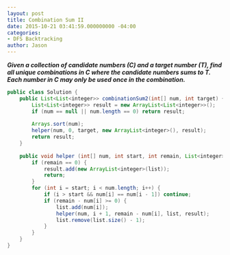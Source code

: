 ```yaml
---
layout: post
title: Combination Sum II
date: 2015-10-21 03:41:59.000000000 -04:00
categories:
- DFS Backtracking
author: Jason
---
```

<p><strong><em>Given a collection of candidate numbers (C) and a target number (T), find all unique combinations in C where the candidate numbers sums to T. Each number in C may only be used once in the combination.</em></strong></p>


``` java
public class Solution {
    public List<List<integer>> combinationSum2(int[] num, int target) {
        List<List<integer>> result = new ArrayList<List<integer>>();
        if (num == null || num.length == 0) return result;
        
        Arrays.sort(num);
        helper(num, 0, target, new ArrayList<integer>(), result);
        return result;
    }
    
    public void helper (int[] num, int start, int remain, List<integer> list, List<List<integer>> result) {
        if (remain == 0) {
            result.add(new ArrayList<integer>(list));
            return;
        }
        for (int i = start; i < num.length; i++) {
            if (i > start && num[i] == num[i - 1]) continue;
            if (remain - num[i] >= 0) {
                list.add(num[i]);
                helper(num, i + 1, remain - num[i], list, result);
                list.remove(list.size() - 1);
            }
        }
    }
}
```
